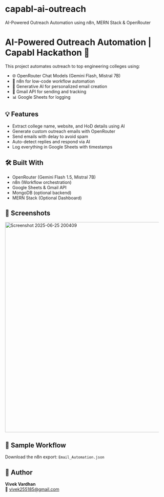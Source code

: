 # capabl-ai-outreach
AI-Powered Outreach Automation using n8n, MERN Stack &amp; OpenRouter

# AI-Powered Outreach Automation | Capabl Hackathon 🚀

This project automates outreach to top engineering colleges using:
- 🌐 OpenRouter Chat Models (Gemini Flash, Mistral 7B)
- 🔁 n8n for low-code workflow automation
- 🧠 Generative AI for personalized email creation
- 💌 Gmail API for sending and tracking
- 📊 Google Sheets for logging

## 💡 Features
- Extract college name, website, and HoD details using AI
- Generate custom outreach emails with OpenRouter
- Send emails with delay to avoid spam
- Auto-detect replies and respond via AI
- Log everything in Google Sheets with timestamps

## 🛠️ Built With
- OpenRouter (Gemini Flash 1.5, Mistral 7B)
- n8n (Workflow orchestration)
- Google Sheets & Gmail API
- MongoDB (optional backend)
- MERN Stack (Optional Dashboard)

## 📸 Screenshots

<img width="1833" height="688" alt="Screenshot 2025-06-25 200409" src="https://github.com/user-attachments/assets/17e6cdff-1676-4e89-86fb-1c292d38bd95" />

## 🤖 Sample Workflow
Download the n8n export: `Email_Automation.json`

## 👤 Author
**Vivek Vardhan**  
📧 vivek255185@gmail.com  
